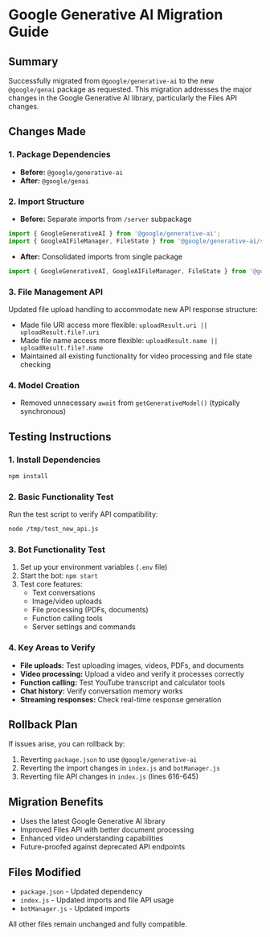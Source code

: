 # Google Generative AI Migration Guide

## Summary
Successfully migrated from `@google/generative-ai` to the new `@google/genai` package as requested. This migration addresses the major changes in the Google Generative AI library, particularly the Files API changes.

## Changes Made

### 1. Package Dependencies
- **Before:** `@google/generative-ai`
- **After:** `@google/genai`

### 2. Import Structure
- **Before:** Separate imports from `/server` subpackage
```javascript
import { GoogleGenerativeAI } from '@google/generative-ai';
import { GoogleAIFileManager, FileState } from '@google/generative-ai/server';
```

- **After:** Consolidated imports from single package
```javascript
import { GoogleGenerativeAI, GoogleAIFileManager, FileState } from '@google/genai';
```

### 3. File Management API
Updated file upload handling to accommodate new API response structure:
- Made file URI access more flexible: `uploadResult.uri || uploadResult.file?.uri`
- Made file name access more flexible: `uploadResult.name || uploadResult.file?.name`
- Maintained all existing functionality for video processing and file state checking

### 4. Model Creation
- Removed unnecessary `await` from `getGenerativeModel()` (typically synchronous)

## Testing Instructions

### 1. Install Dependencies
```bash
npm install
```

### 2. Basic Functionality Test
Run the test script to verify API compatibility:
```bash
node /tmp/test_new_api.js
```

### 3. Bot Functionality Test
1. Set up your environment variables (`.env` file)
2. Start the bot: `npm start`
3. Test core features:
   - Text conversations
   - Image/video uploads
   - File processing (PDFs, documents)
   - Function calling tools
   - Server settings and commands

### 4. Key Areas to Verify
- **File uploads:** Test uploading images, videos, PDFs, and documents
- **Video processing:** Upload a video and verify it processes correctly
- **Function calling:** Test YouTube transcript and calculator tools
- **Chat history:** Verify conversation memory works
- **Streaming responses:** Check real-time response generation

## Rollback Plan
If issues arise, you can rollback by:
1. Reverting `package.json` to use `@google/generative-ai`
2. Reverting the import changes in `index.js` and `botManager.js`
3. Reverting file API changes in `index.js` (lines 616-645)

## Migration Benefits
- Uses the latest Google Generative AI library
- Improved Files API with better document processing
- Enhanced video understanding capabilities
- Future-proofed against deprecated API endpoints

## Files Modified
- `package.json` - Updated dependency
- `index.js` - Updated imports and file API usage
- `botManager.js` - Updated imports

All other files remain unchanged and fully compatible.